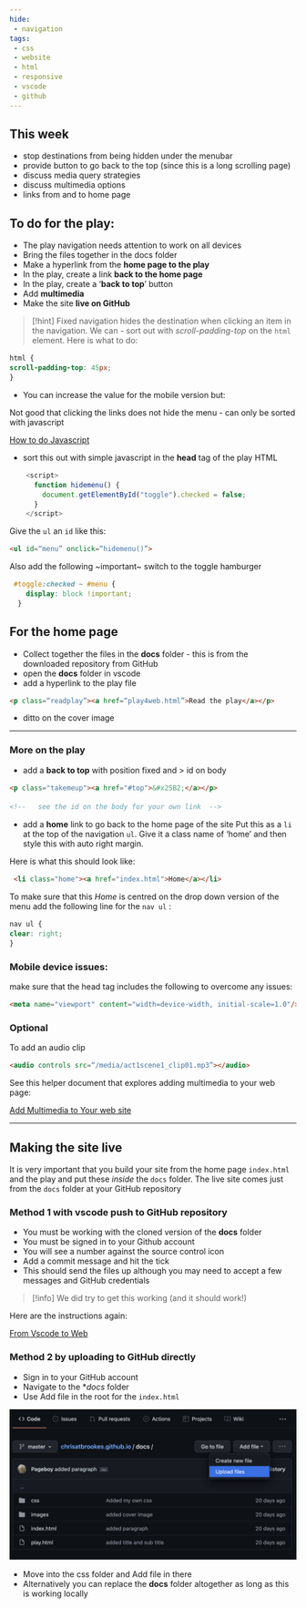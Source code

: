 ```yaml
---
hide:
 - navigation
tags:
 - css
 - website
 - html
 - responsive
 - vscode
 - github
---
```


## This week

* stop destinations from being hidden under the menubar
* provide button to go back to the top (since this is a long scrolling page)
* discuss media query strategies
* discuss multimedia options
* links from and to home page


## To do for the play:
* The play navigation needs attention to work on all devices
* Bring the files together in the docs folder
* Make a hyperlink from the **home page to the play**
* In the play, create a link **back to the home page**
* In the play, create a ‘**back to top**’ button
* Add **multimedia**
* Make the site **live on GitHub**

> [!hint] 
>  Fixed navigation hides the destination when clicking an item in the navigation.  We can - sort out with  *scroll-padding-top* on the `html` element. Here is what to do:

```css
html {
scroll-padding-top: 45px;
}
```

* You can increase the value for the mobile version but:

Not good that clicking the links does not hide the menu - can only be sorted with javascript

[How to do Javascript](How%20to%20do%20Javascript.md)

* sort this out with simple javascript in the **head** tag of the play HTML 

```javascript
    <script>
      function hidemenu() {
        document.getElementById("toggle").checked = false;
      }
    </script>
```

Give the `ul` an `id` like this:

```html
<ul id=“menu” onclick=“hidemenu()”>
```

Also add the following ~important~ switch to the toggle hamburger

```css
 #toggle:checked ~ #menu {
    display: block !important;
  }
```

## For the home page

* Collect together the files in the **docs** folder - this is from the downloaded repository from GitHub
* open the **docs** folder in vscode
* add a hyperlink to the play file

```html
<p class=“readplay”><a href=“play4web.html”>Read the play</a></p>
```

* ditto on the cover image

- - - -
### More on the play

* add a **back to top** with position fixed and > id on body

```html
<p class="takemeup"><a href="#top">&#x25B2;</a></p>

<!--   see the id on the body for your own link  -->
```


* add a **home** link to go back to the home page of the site
Put this as a `li` at the top of the navigation `ul`. Give it a class name of ‘home’ and then style this with auto right margin.

Here is what this should look like:

```html
 <li class="home"><a href="index.html">Home</a></li>
```

To make sure that this _Home_ is centred on the drop down version of the menu add the following line for the `nav ul` :

```css
nav ul {
clear: right;
}
```

### Mobile device issues:

make sure that the head tag includes the following to overcome any issues:

```html
<meta name="viewport" content="width=device-width, initial-scale=1.0"/>
```

### Optional

To add an audio clip

```html
<audio controls src=“/media/act1scene1_clip01.mp3”></audio>
```

See this helper document that explores adding multimedia to your web page:

[Add Multimedia to Your web site](../../Web%20Sites%20with%20GitHub/Add%20Multimedia%20to%20Your%20web%20site.md)
- - - -
## Making the site live
It is very important that you build your site from the home page  `index.html`  and the play and put these _inside_ the `docs` folder. The live site comes just from the `docs` folder at your GitHub repository

### Method 1 with vscode push to GitHub repository

* You must be working with the cloned version of the **docs** folder
* You must be signed in to your Github account
* You will see a number against the source control icon
* Add a commit message and hit the tick
* This should send the files up  although you may need to accept a few messages and GitHub credentials

> [!info] 
> We did try to get this working (and it should work!)

Here are the instructions again:

[From Vscode to Web](From%20Vscode%20to%20Web.md)

### Method 2 by uploading to GitHub directly

* Sign in to your GitHub account
* Navigate to the **docs* folder
* Use Add file in the root for the `index.html`

![Site files are in the docs folder](../../media/Screenshot_2022-02-22_at_12.24.54.png)

* Move into the css folder and Add file in there
* Alternatively you can replace the **docs** folder altogether as long as this is working locally